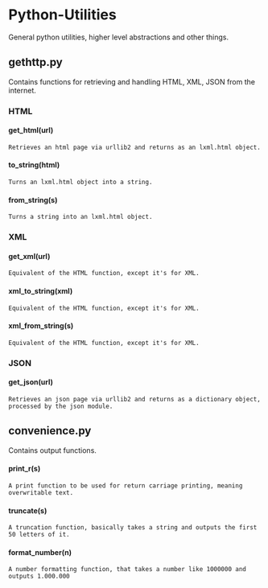 Python-Utilities
================

General python utilities, higher level abstractions and other things.

gethttp.py
----------
Contains functions for retrieving and handling HTML, XML, JSON from the internet.

###  HTML

#### get_html(url)

	Retrieves an html page via urllib2 and returns as an lxml.html object.
	
#### to_string(html)

	Turns an lxml.html object into a string.
	
#### from_string(s)

	Turns a string into an lxml.html object.

### XML	

#### get_xml(url)
	
	Equivalent of the HTML function, except it's for XML.

#### xml_to_string(xml)

	Equivalent of the HTML function, except it's for XML.

#### xml_from_string(s)

	Equivalent of the HTML function, except it's for XML.
	
### JSON
	
#### get_json(url)

	Retrieves an json page via urllib2 and returns as a dictionary object, processed by the json module.


convenience.py
--------------
Contains output functions.

#### print_r(s)
    
    A print function to be used for return carriage printing, meaning overwritable text.

#### truncate(s)

    A truncation function, basically takes a string and outputs the first 50 letters of it.

#### format_number(n)

    A number formatting function, that takes a number like 1000000 and outputs 1.000.000

